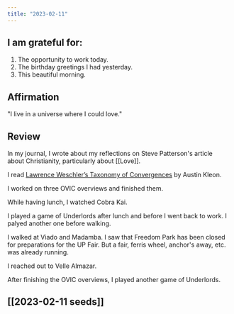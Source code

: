 ```yaml
---
title: "2023-02-11"
---
```

## I am grateful for:
1. The opportunity to work today.
2. The birthday greetings I had yesterday.
3. This beautiful morning.

## Affirmation

"I live in a universe where I could love."

## Review

In my journal, I wrote about my reflections on Steve Patterson's article about Christianity, particularly about [[Love]].

I read [Lawrence Weschler’s Taxonomy of Convergences](https://austinkleon.com/2022/05/02/lawrence-weschlers-taxonomy-of-convergences/) by Austin Kleon.

I worked on three OVIC overviews and finished them.

While having lunch, I watched Cobra Kai.

I played a game of Underlords after lunch and before I went back to work. I palyed another one before walking.

I walked at Viado and Madamba. I saw that Freedom Park has been closed for preparations for the UP Fair. But a fair, ferris wheel, anchor's away, etc. was already running.

I reached out to Velle Almazar.

After finishing the OVIC overviews, I played another game of Underlords.

## [[2023-02-11 seeds]]
